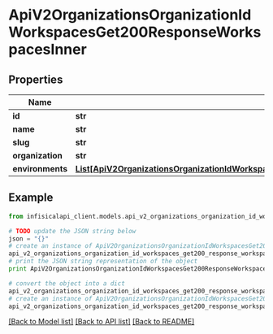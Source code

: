 # ApiV2OrganizationsOrganizationIdWorkspacesGet200ResponseWorkspacesInner


## Properties
Name | Type | Description | Notes
------------ | ------------- | ------------- | -------------
**id** | **str** |  | 
**name** | **str** |  | 
**slug** | **str** |  | 
**organization** | **str** |  | 
**environments** | [**List[ApiV2OrganizationsOrganizationIdWorkspacesGet200ResponseWorkspacesInnerEnvironmentsInner]**](ApiV2OrganizationsOrganizationIdWorkspacesGet200ResponseWorkspacesInnerEnvironmentsInner.md) |  | 

## Example

```python
from infisicalapi_client.models.api_v2_organizations_organization_id_workspaces_get200_response_workspaces_inner import ApiV2OrganizationsOrganizationIdWorkspacesGet200ResponseWorkspacesInner

# TODO update the JSON string below
json = "{}"
# create an instance of ApiV2OrganizationsOrganizationIdWorkspacesGet200ResponseWorkspacesInner from a JSON string
api_v2_organizations_organization_id_workspaces_get200_response_workspaces_inner_instance = ApiV2OrganizationsOrganizationIdWorkspacesGet200ResponseWorkspacesInner.from_json(json)
# print the JSON string representation of the object
print ApiV2OrganizationsOrganizationIdWorkspacesGet200ResponseWorkspacesInner.to_json()

# convert the object into a dict
api_v2_organizations_organization_id_workspaces_get200_response_workspaces_inner_dict = api_v2_organizations_organization_id_workspaces_get200_response_workspaces_inner_instance.to_dict()
# create an instance of ApiV2OrganizationsOrganizationIdWorkspacesGet200ResponseWorkspacesInner from a dict
api_v2_organizations_organization_id_workspaces_get200_response_workspaces_inner_from_dict = ApiV2OrganizationsOrganizationIdWorkspacesGet200ResponseWorkspacesInner.from_dict(api_v2_organizations_organization_id_workspaces_get200_response_workspaces_inner_dict)
```
[[Back to Model list]](../README.md#documentation-for-models) [[Back to API list]](../README.md#documentation-for-api-endpoints) [[Back to README]](../README.md)


